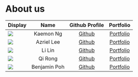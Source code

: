 # About us

Display |   Name    |           Github Profile           | Portfolio 
--------|:---------:|:----------------------------------:|:---------:
![](https://via.placeholder.com/100.png?text=Photo) | Kaemon Ng | [Github](https://github.com/KN-CY) | [Portfolio](docs/team/kaemonng.md)
![](https://via.placeholder.com/100.png?text=Photo) | Azriel Lee | [Github](https://github.com/azriellee) | [Portfolio](docs/team/azriellee.md)
![](https://via.placeholder.com/100.png?text=Photo) | Li Lin | [Github](https://github.com/lil1n) | [Portfolio](docs/team/lilin.md)
![](https://via.placeholder.com/100.png?text=Photo) | Qi Rong | [Github](https://github.com/ChongQiRong) | [Portfolio](docs/team/qirong.md)
![](https://via.placeholder.com/100.png?text=Photo) | Benjamin Poh | [Github](https://github.com/BenjaminPoh) | [Portfolio](docs/team/benjaminpoh.md)

